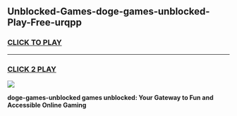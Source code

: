 
## Unblocked-Games-doge-games-unblocked-Play-Free-urqpp
<h3>
<a href="https://premium76.site?title=doge-games-unblocked&ref=09A">CLICK TO PLAY</a></h3>
<hr>

<h3>
<a href="https://premium76.site?title=doge-games-unblocked&ref=09A">CLICK 2 PLAY</a>
  
</h3>

<a href="https://premium76.site?title=doge-games-unblocked&ref=09A"><img src="https://clearcache.store/games.png"></a>


**doge-games-unblocked games unblocked: Your Gateway to Fun and Accessible Online Gaming**
